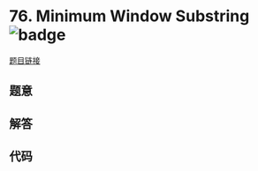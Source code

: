 # 76. Minimum Window Substring ![badge](https://img.shields.io/badge/-hard-red?style=flat-square)

[题目链接](https://leetcode.com/problems/minimum-window-substring)

## 题意

## 解答

## 代码

